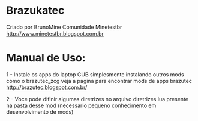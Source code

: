 Brazukatec
==========
Criado por BrunoMine
Comunidade Minetestbr
<http://www.minetestbr.blogspot.com.br>

Manual de Uso:
=============
1 - Instale os apps do laptop CUB simplesmente instalando outros mods como o brazutec_zcg
veja a pagina para encontrar mods de apps brazutec <http://brazutec.blogspot.com.br/>

2 - Voce pode difinir algumas diretrizes no arquivo diretrizes.lua presente na pasta desse mod
(necessario pequeno conhecimento em desenvolvimento de mods)
